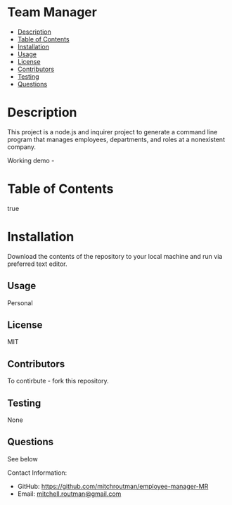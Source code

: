 # Team Manager
    
- [Description](#description)
- [Table of Contents](#tableofcontents)
- [Installation](#installation)
- [Usage](#usage)
- [License](#license)
- [Contributors](#contributors)
- [Testing](#testing)
- [Questions](#questions)

# Description

This project is a node.js and inquirer project to generate a command line program that manages employees, departments, and roles at a nonexistent company. 

Working demo -


# Table of Contents

true

# Installation

Download the contents of the repository to your local machine and run via preferred text editor. 

## Usage

Personal

## License
  
MIT
  
## Contributors
To contirbute - fork this repository.


## Testing

None
## Questions

See below

Contact Information:
  - GitHub: https://github.com/mitchroutman/employee-manager-MR
  - Email: mitchell.routman@gmail.com